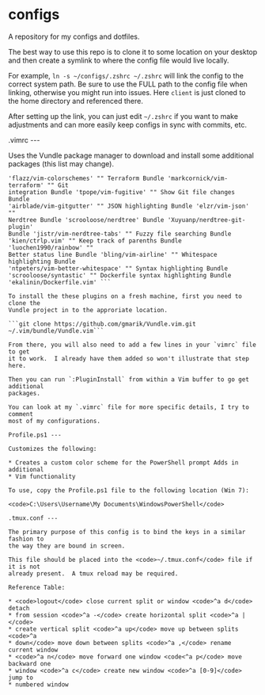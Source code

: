 configs
=======

A repository for my configs and dotfiles.

The best way to use this repo is to clone it to some location on your desktop
and then create a symlink to where the config file would live locally.

For example, `ln -s ~/configs/.zshrc ~/.zshrc` will link the config to the
correct system path.  Be sure to use the FULL path to the config file when
linking, otherwise you might run into issues.  Here `client` is just cloned to
the home directory and referenced there.

After setting up the link, you can just edit `~/.zshrc` if you want to make
adjustments and can more easily keep configs in sync with commits, etc.

.vimrc ---

Uses the Vundle package manager to download and install some additional
packages (this list may change).

``` "" GO tools Bundle 'fatih/vim-go' "" Color schemes Bundle
'flazz/vim-colorschemes' "" Terraform Bundle 'markcornick/vim-terraform' "" Git
integration Bundle 'tpope/vim-fugitive' "" Show Git file changes Bundle
'airblade/vim-gitgutter' "" JSON highlighting Bundle 'elzr/vim-json' ""
Nerdtree Bundle 'scrooloose/nerdtree' Bundle 'Xuyuanp/nerdtree-git-plugin'
Bundle 'jistr/vim-nerdtree-tabs' "" Fuzzy file searching Bundle
'kien/ctrlp.vim' "" Keep track of parenths Bundle 'luochen1990/rainbow' ""
Better status line Bundle 'bling/vim-airline' "" Whitespace highlighting Bundle
'ntpeters/vim-better-whitespace' "" Syntax highlighting Bundle
'scrooloose/syntastic' "" Dockerfile syntax highlighting Bundle
'ekalinin/Dockerfile.vim' ```
 
To install the these plugins on a fresh machine, first you need to clone the
Vundle project in to the approriate location.

```git clone https://github.com/gmarik/Vundle.vim.git
~/.vim/bundle/Vundle.vim```

From there, you will also need to add a few lines in your `vimrc` file to get
it to work.  I already have them added so won't illustrate that step here.

Then you can run `:PluginInstall` from within a Vim buffer to go get additional
packages.

You can look at my `.vimrc` file for more specific details, I try to comment
most of my configurations.

Profile.ps1 ---

Customizes the following:

* Creates a custom color scheme for the PowerShell prompt Adds in additional
* Vim functionality

To use, copy the Profile.ps1 file to the following location (Win 7):

<code>C:\Users\Username\My Documents\WindowsPowerShell</code>

.tmux.conf ---

The primary purpose of this config is to bind the keys in a similar fashion to
the way they are bound in screen.

This file should be placed into the <code>~/.tmux.conf</code> file if it is not
already present.  A tmux reload may be required.

Reference Table:

* <code>logout</code> close current split or window <code>^a d</code> detach
* from session <code>^a -</code> create horizontal split <code>^a |</code>
* create vertical split <code>^a up</code> move up between splits <code>^a
* down</code> move down between splits <code>^a ,</code> rename current window
* <code>^a n</code> move forward one window <code<^a p</code> move backward one
* window <code>^a c</code> create new window <code>^a [0-9]</code> jump to
* numbered window

